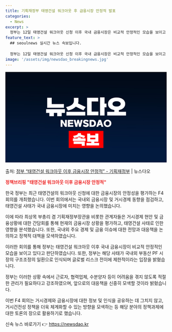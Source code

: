 ```yaml
---
title: 기획재정부 태영건설 워크아웃 후 금융시장 안정적 발표
categories:
  - News
excerpt: >
  정부는 12일 태영건설 워크아웃 신청 이후 국내 금융시장은 비교적 안정적인 모습을 보이고 있다고 평가했다. …
feature_text: >
  ## seoulnews 실시간 뉴스 속보입니다.

  정부는 12일 태영건설 워크아웃 신청 이후 국내 금융시장은 비교적 안정적인 모습을 보이고 있다고 평가했다. …
image: '/assets/img/newsdao_breakingnews.jpg'
---
```


![뉴스다오 속보](/assets/img/newsdao_breakingnews.jpg)

<p>출처: <a href="https://newsdao.kr/2977" rel="dofollow">정부 “태영건설 워크아웃 이후 금융시장 안정적” - 기획재정부</a> | 뉴스다오</p>

<b><span style="color: #ee2323;">정책브리핑 "태영건설 워크아웃 이후 금융시장 안정적"</span></b>

한국 정부는 최근 태영건설의 워크아웃 신청에 대한 금융시장의 안정성을 평가하는 F4회의를 개최했습니다. 이번 회의에서는 국내외 금융시장 및 거시경제 동향을 점검하고, 태영건설 사태가 국내 금융시장에 미치는 영향을 논의했습니다. 

이에 따라 최상목 부총리 겸 기획재정부장관을 비롯한 관계자들은 거시경제 현안 및 금융상황에 대한 간담회를 통해 현재의 금융시장 상황을 평가하고, 태영건설 사태로 인한 영향을 분석했습니다. 또한, 국내외 주요 경제 및 금융 이슈에 대한 전망과 대응책을 논의하고 정책적 대책을 모색하였습니다.

이러한 회의를 통해 정부는 태영건설 워크아웃 이후 국내 금융시장이 비교적 안정적인 모습을 보이고 있다고 판단하였습니다. 또한, 정부는 해당 사태가 국내외 부동산 PF 시장의 구조조정의 일환으로 인식되며 글로벌 리스크 전이에 제한적이라는 입장을 밝혔습니다. 

정부는 이러한 상황 속에서 근로자, 협력업체, 수분양자 등이 어려움을 겪지 않도록 적절한 관리가 필요하다고 강조하였으며, 앞으로의 대응책을 신중히 모색할 것이라 밝혔습니다. 

이번 F4 회의는 거시경제와 금융시장에 대한 정보 및 인식을 공유하는 데 그치지 않고, 거시건전성 정책을 더욱 체계화할 수 있는 방향을 모색하는 등 해당 분야의 정책과제에 대한 토론의 장으로 활용하기로 했습니다. 

신속 뉴스 바로가기 👉 <a href="https://newsdao.kr" rel="dofollow">https://newsdao.kr</a>


